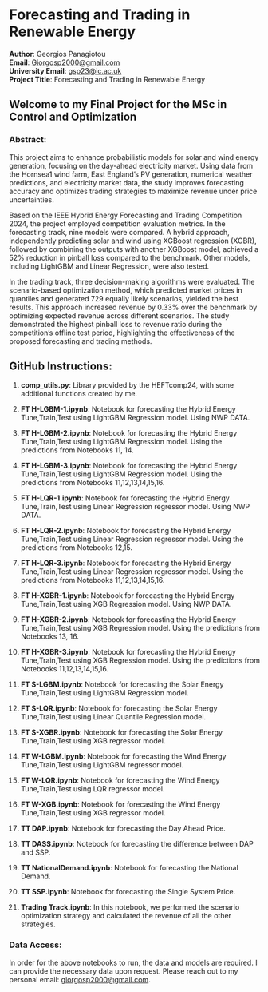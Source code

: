 # Forecasting and Trading in Renewable Energy

**Author**: Georgios Panagiotou  
**Email**: Giorgosp2000@gmail.com  
**University Email**: gsp23@ic.ac.uk  
**Project Title**: Forecasting and Trading in Renewable Energy

## Welcome to my Final Project for the MSc in Control and Optimization

### Abstract:
This project aims to enhance probabilistic models for solar and wind energy generation, focusing on the day-ahead electricity market. Using data from the Hornsea1 wind farm, East England’s PV generation, numerical weather predictions, and electricity market data, the study improves forecasting accuracy and optimizes trading strategies to maximize revenue under price uncertainties.

Based on the IEEE Hybrid Energy Forecasting and Trading Competition 2024, the project employed competition evaluation metrics. In the forecasting track, nine models were compared. A hybrid approach, independently predicting solar and wind using XGBoost regression (XGBR), followed by combining the outputs with another XGBoost model, achieved a 52% reduction in pinball loss compared to the benchmark. Other models, including LightGBM and Linear Regression, were also tested.

In the trading track, three decision-making algorithms were evaluated. The scenario-based optimization method, which predicted market prices in quantiles and generated 729 equally likely scenarios, yielded the best results. This approach increased revenue by 0.33% over the benchmark by optimizing expected revenue across different scenarios. The study demonstrated the highest pinball loss to revenue ratio during the competition’s offline test period, highlighting the effectiveness of the proposed forecasting and trading methods.

## GitHub Instructions:
1. **comp_utils.py**: Library provided by the HEFTcomp24, with some additional functions created by me.
2. **FT H-LGBM-1.ipynb**: Notebook for forecasting the Hybrid Energy Tune,Train,Test using LightGBM Regression model. Using NWP DATA.
3. **FT H-LGBM-2.ipynb**: Notebook for forecasting the Hybrid Energy Tune,Train,Test using LightGBM Regression model. Using the predictions from Notebooks 11, 14.
4. **FT H-LGBM-3.ipynb**: Notebook for forecasting the Hybrid Energy Tune,Train,Test using LightGBM Regression model. Using the predictions from Notebooks 11,12,13,14,15,16.
  
6. **FT H-LQR-1.ipynb**: Notebook for forecasting the Hybrid Energy Tune,Train,Test using Linear Regression regressor model. Using NWP DATA.
7. **FT H-LQR-2.ipynb**: Notebook for forecasting the Hybrid Energy Tune,Train,Test using Linear Regression regressor model. Using the predictions from Notebooks 12,15.
8. **FT H-LQR-3.ipynb**: Notebook for forecasting the Hybrid Energy Tune,Train,Test using Linear Regression regressor model. Using the predictions from Notebooks 11,12,13,14,15,16.
  
10. **FT H-XGBR-1.ipynb**: Notebook for forecasting the Hybrid Energy Tune,Train,Test using XGB Regression model. Using NWP DATA.
11. **FT H-XGBR-2.ipynb**: Notebook for forecasting the Hybrid Energy Tune,Train,Test using XGB Regression model. Using the predictions from Notebooks 13, 16.
12. **FT H-XGBR-3.ipynb**: Notebook for forecasting the Hybrid Energy Tune,Train,Test using XGB Regression model. Using the predictions from Notebooks 11,12,13,14,15,16.
  
14. **FT S-LGBM.ipynb**: Notebook for forecasting the Solar Energy Tune,Train,Test using LightGBM Regression model.
15. **FT S-LQR.ipynb**: Notebook for forecasting the Solar Energy Tune,Train,Test using Linear Quantile Regression model.
16. **FT S-XGBR.ipynb**: Notebook for forecasting the Solar Energy Tune,Train,Test using XGB regressor model.
    
18. **FT W-LGBM.ipynb**: Notebook for forecasting the Wind Energy Tune,Train,Test using LightGBM regressor model.
19. **FT W-LQR.ipynb**: Notebook for forecasting the Wind Energy Tune,Train,Test using LQR regressor model.
20. **FT W-XGB.ipynb**: Notebook for forecasting the Wind Energy Tune,Train,Test using XGB regressor model.
    
22. **TT DAP.ipynb**: Notebook for forecasting the Day Ahead Price.
23. **TT DASS.ipynb**: Notebook for forecasting the difference between DAP and SSP.
24. **TT NationalDemand.ipynb**: Notebook for forecasting the National Demand.
25. **TT SSP.ipynb**: Notebook for forecasting the Single System Price.
26. **Trading Track.ipynb**: In this notebook, we performed the scenario optimization strategy and calculated the revenue of all the other strategies.

### Data Access:
In order for the above notebooks to run, the data and models are required. I can provide the necessary data upon request. Please reach out to my personal email: giorgosp2000@gmail.com.
